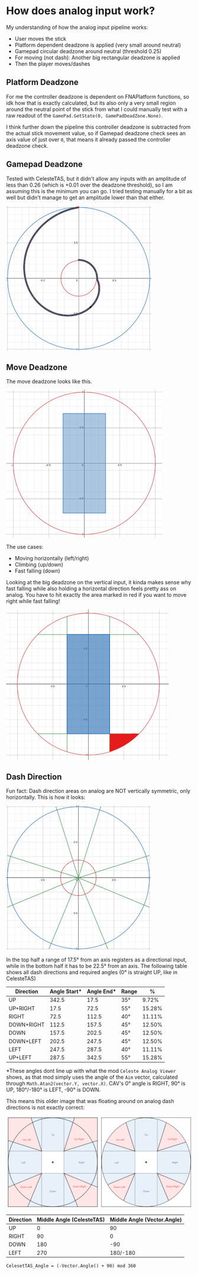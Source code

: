 # How does analog input work?

My understanding of how the analog input pipeline works:

- User moves the stick
- Platform dependent deadzone is applied (very small around neutral)
- Gamepad circular deadzone around neutral (threshold 0.25)
- For moving (not dash): Another big rectangular deadzone is applied
- Then the player moves/dashes

## Platform Deadzone

For me the controller deadzone is dependent on FNAPlatform functions, so idk how that is exactly calculated, but its also only a very small region around the neutral point of the stick from what I could manually test with a raw readout of the `GamePad.GetState(0, GamePadDeadZone.None)`.

I think further down the pipeline this controller deadzone is subtracted from the actual stick movement value, so if Gamepad deadzone check sees an axis value of just over `0`, that means it already passed the controller deadzone check.

## Gamepad Deadzone

Tested with CelesteTAS, but it didn't allow any inputs with an amplitude of less than 0.26 (which is +0.01 over the deadzone threshold), so I am assuming this is the minimum you can go. I tried testing manually for a bit as well but didn't manage to get an amplitude lower than that either.

<img src=".\gamepad-deadzone.png" alt="image-20231030044146088" style="zoom:50%;" />

## Move Deadzone

The move deadzone looks like this. 

<img src=".\move-deadzone.png" alt="image-20231030015832270" style="zoom: 50%;" />

The use cases:

- Moving horizontally (left/right)
- Climbing (up/down)
- Fast falling (down)

Looking at the big deadzone on the vertical input, it kinda makes sense why fast falling while also holding a horizontal direction feels pretty ass on analog. You have to hit exactly the area marked in red if you want to move right while fast falling!

<img src=".\move-downright.png" alt="image-20231030043445782" style="zoom:50%;" />

## Dash Direction

Fun fact: Dash direction areas on analog are NOT vertically symmetric, only horizontally. This is how it looks:

<img src=".\dash-directions.png" alt="image-20231030043649596" style="zoom:50%;" /> 

In the top half a range of 17.5° from an axis registers as a directional input, while in the bottom half it has to be 22.5° from an axis. The following table shows all dash directions and required angles (0° is straight UP, like in CelesteTAS)

| Direction  | Angle Start* | Angle End* | Range | %      |
| ---------- | ------------ | ---------- | ----- | ------ |
| UP         | 342.5        | 17.5       | 35°   | 9.72%  |
| UP+RIGHT   | 17.5         | 72.5       | 55°   | 15.28% |
| RIGHT      | 72.5         | 112.5      | 40°   | 11.11% |
| DOWN+RIGHT | 112.5        | 157.5      | 45°   | 12.50% |
| DOWN       | 157.5        | 202.5      | 45°   | 12.50% |
| DOWN+LEFT  | 202.5        | 247.5      | 45°   | 12.50% |
| LEFT       | 247.5        | 287.5      | 40°   | 11.11% |
| UP+LEFT    | 287.5        | 342.5      | 55°   | 15.28% |

*These angles dont line up with what the mod `Celeste Analog Viewer` shows, as that mod simply uses the angle of the `Aim` vector, calculated through `Math.Atan2(vector.Y, vector.X)`. CAV's 0° angle is RIGHT, 90° is UP, 180°/-180° is LEFT, -90° is DOWN.

This means this older image that was floating around on analog dash directions is not exactly correct:

<img src=".\dash-directions-old.png" alt="image-20231030051826647" style="zoom:67%;" />

| Direction | Middle Angle (CelesteTAS) | Middle Angle (Vector.Angle) |
| --------- | ------------------------- | --------------------------- |
| UP        | 0                         | 90                          |
| RIGHT     | 90                        | 0                           |
| DOWN      | 180                       | -90                         |
| LEFT      | 270                       | 180/-180                    |

``````
CelesetTAS_Angle = (-Vector.Angle() + 90) mod 360
``````

